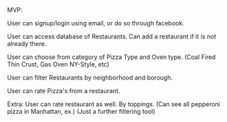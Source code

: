 MVP:

User can signup/login using email, or do so through facebook.

User can access database of Restaurants. Can add a restaurant if it is not already there.

User can choose from category of Pizza Type and Oven type. (Coal Fired Thin Crust, Gas Oven NY-Style, etc)

User can filter Restaurants by neighborhood and borough.

User can rate Pizza's from a restaurant.


Extra:
User can rate restaurant as well.
By toppings. (Can see all pepperoni pizza in Manhattan, ex.) (Just a further filtering tool)

